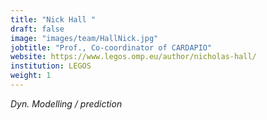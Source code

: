 ```yaml
---
title: "Nick Hall "
draft: false
image: "images/team/HallNick.jpg"
jobtitle: "Prof., Co-coordinator of CARDAPIO"
website: https://www.legos.omp.eu/author/nicholas-hall/
institution: LEGOS
weight: 1
---
```

_Dyn. Modelling / prediction_